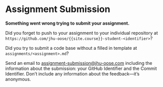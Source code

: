 # Assignment Submission

**Something went wrong trying to submit your assignment.**

Did you forget to push to your assignment to your individual repository at `https://github.com/jhu-oose/{{site.course}}-student-<identifier>`?

Did you try to submit a code base without a filled in template at `assignments/<assignment>.md`?

Send an email to <assignment-submission@jhu-oose.com> including the information about the submission: your GitHub Identifier and the Commit Identifier. Don’t include any information about the feedback—it’s anonymous.

